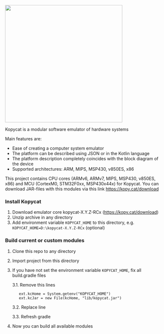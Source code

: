 <img src="https://kopy.cat/static/media/big_logo.169d84fb.png" width="384">

Kopycat is a modular software emulator of hardware systems

Main features are:

- Ease of creating a computer system emulator
- The platform can be described using JSON or in the Kotlin language
- The platform description completely coincides with the block diagram of the device
- Supported architectures: ARM, MIPS, MSP430, v850ES, x86

This project contains CPU cores (ARMv6, ARMv7, MIPS, MSP430, v850ES, x86) and MCU (CortexM0, STM32F0xx, MSP430x44x) for Kopycat. 
You can download JAR-files with this modules via this link https://kopy.cat/download

### Install Kopycat
1. Download emulator core kopycat-X.Y.Z-RCx (https://kopy.cat/download)
2. Unzip archive in any directory
3. Add environment variable `KOPYCAT_HOME` to this directory, e.g. `KOPYCAT_HOME=D:\kopycat-X.Y.Z-RCx` (optional)

### Build current or custom modules
1. Clone this repo to any directory
2. Import project from this directory
3. If you have not set the environment variable `KOPYCAT_HOME`, fix all build.gradle files 
    
    3.1. Remove this lines
          
          ext.kcHome = System.getenv("KOPYCAT_HOME")
          ext.kcJar = new File(kcHome, "lib/kopycat.jar")
    3.2. Replace line
    
    3.3. Refresh gradle
4. Now you can build all available modules
